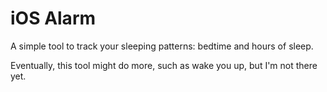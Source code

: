 iOS Alarm
=========

A simple tool to track your sleeping patterns: bedtime and hours of sleep.

Eventually, this tool might do more, such as wake you up, but I'm not there yet.
